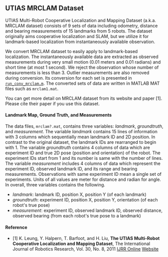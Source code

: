 ## UTIAS MRCLAM Dataset
UTIAS Multi-Robot Cooperative Localization and Mapping Dataset (a.k.a. MRCLAM dataset) consists of 9 sets of data including odometry, distance and bearing measurements of 15 landmarks from 5 robots. The dataset originally aims cooperative localization and SLAM, but we utilize it for landmark-based localization from instantaneously available observation.

We convert MRCLAM dataset to easily apply to landmark-based localization. The instantaneously available data are extracted as observed measurements during very small motion (0.01 meters and 0.01 radians) and short time (at most 1 second). We reject the observation whose number of measurements is less than 3. Outlier measurements are also removed during conversion. Its conversion for each set is presented in [`run_conv_mrclam.m`](https://github.com/SunglokChoi/Triangulation-Toolbox/blob/master/run_conv_mrclam.m). The converted sets of data are written in MATLAB MAT files such as `mrclam1.mat`.

You can get more detail on MRCLAM dataset from its website and paper [1]. Please cite their paper if you use this dataset.

#### Landmark Map, Ground Truth, and Measurements
The data files, `mrclam?.mat`, contains three variables: _landmark_, _groundtruth_, and _measurement_. The variable _landmark_ contains 15 lines of information with 3 columns which sequentially mean landmark ID and 2D position. In contrast to the original dataset, the landmark IDs are rearranged to begin with 1. The variable _groundtruth_ contains 4 columns of data which are experiment ID and true 2D pose (position and orientation) of the robot. The experiment IDs start from 1 and its number is same with the number of lines. The variable _measurement_ includes 4 columns of data which represent the experiment ID, observed landmark ID, and its range and bearing measurements. Observations with same experiment ID mean a single set of experiments. Units of all values are meter for distance and radian for angle. In overall, three variables contains the following.
 * _landmark_: landmark ID, position X, position Y (of each landmark)
 * _groundtruth_: experiment ID, position X, position Y, orientation (of each robot's true pose)
 * _measurement_: experiment ID, observed landmark ID, observed distance, observed bearing (from each robot's true pose to a landmark)

#### Reference
 * [1] K. Leung, Y. Halpern, T. Barfoot, and H. Liu, __The UTIAS Multi-Robot Cooperative Localization and Mapping Dataset__, The International Journal of Robotics Research, Vol. 30, No. 8, 2011 [IJRR Online](http://ijr.sagepub.com/content/30/8/969) [Website](http://asrl.utias.utoronto.ca/datasets/mrclam/)

